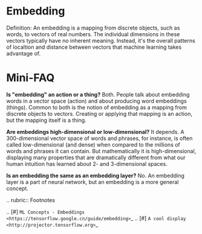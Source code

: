 Embedding
=========

Definition: An embedding is a mapping from discrete objects,
such as words, to vectors of real numbers. The individual
dimensions in these vectors typically have no inherent meaning.
Instead, it's the overall patterns of localtion and distance
between vectors that machine learning takes advantage of.


Mini-FAQ
========

**Is "embedding" an action or a thing?** Both. People talk about embedding words in a vector space (action)
and about producing word embeddings (things). Common to both is the notion of embedding as a mapping from
discrete objects to vectors. Creating or applying that mapping is an action, but the mapping itself is a thing.

**Are embeddings high-dimensional or low-dimensional?** It depends. A 300-dimensional vector space of words and phrases,
for instance, is often called low-dimensional (and dense) when compared to the millions of words and phrases it can contain.
But mathematically it is high-dimensional, displaying many properties that are dramatically different from what our human
intuition has learned about 2- and 3-dimensional spaces.

**Is an embedding the same as an embedding layer?** No. An embedding layer is a part of neural network, but an embedding is a more general concept.


.. rubric:: Footnotes

.. [#] `ML Concepts - Embeddings <https://tensorflow.google.cn/guide/embedding>`_
.. [#] `A cool display <http://projector.tensorflow.org>`_
